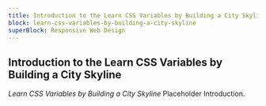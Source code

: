 ```yaml
---
title: Introduction to the Learn CSS Variables by Building a City Skyline
block: learn-css-variables-by-building-a-city-skyline
superBlock: Responsive Web Design
---
```


## Introduction to the Learn CSS Variables by Building a City Skyline

<dfn>Learn CSS Variables by Building a City Skyline</dfn> Placeholder Introduction.
